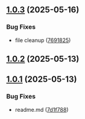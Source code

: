## [1.0.3](https://github.com/muammar-yacoob/Tidy-Monkey/compare/v1.0.2...v1.0.3) (2025-05-16)


### Bug Fixes

* file cleanup ([7691825](https://github.com/muammar-yacoob/Tidy-Monkey/commit/7691825890f71aca54dff8a2c6f1f91a0b9503ff))

## [1.0.2](https://github.com/muammar-yacoob/Tidy-Monkey/compare/v1.0.1...v1.0.2) (2025-05-13)

## [1.0.1](https://github.com/muammar-yacoob/Tidy-Monkey/compare/v1.0.0...v1.0.1) (2025-05-13)


### Bug Fixes

* readme.md ([7d1f788](https://github.com/muammar-yacoob/Tidy-Monkey/commit/7d1f78816dcc07a0b2e0ecd34acb28bb1ff92956))
